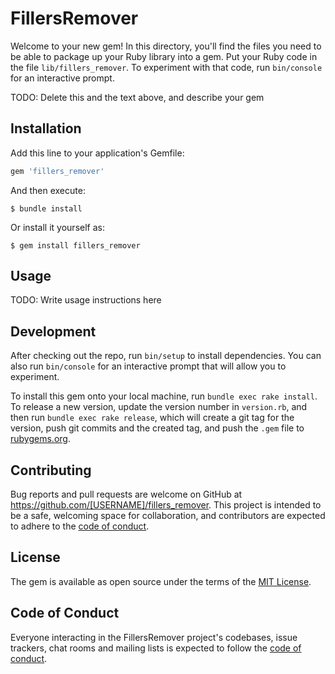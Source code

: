 # FillersRemover

Welcome to your new gem! In this directory, you'll find the files you need to be able to package up your Ruby library into a gem. Put your Ruby code in the file `lib/fillers_remover`. To experiment with that code, run `bin/console` for an interactive prompt.

TODO: Delete this and the text above, and describe your gem

## Installation

Add this line to your application's Gemfile:

```ruby
gem 'fillers_remover'
```

And then execute:

    $ bundle install

Or install it yourself as:

    $ gem install fillers_remover

## Usage

TODO: Write usage instructions here

## Development

After checking out the repo, run `bin/setup` to install dependencies. You can also run `bin/console` for an interactive prompt that will allow you to experiment.

To install this gem onto your local machine, run `bundle exec rake install`. To release a new version, update the version number in `version.rb`, and then run `bundle exec rake release`, which will create a git tag for the version, push git commits and the created tag, and push the `.gem` file to [rubygems.org](https://rubygems.org).

## Contributing

Bug reports and pull requests are welcome on GitHub at https://github.com/[USERNAME]/fillers_remover. This project is intended to be a safe, welcoming space for collaboration, and contributors are expected to adhere to the [code of conduct](https://github.com/[USERNAME]/fillers_remover/blob/master/CODE_OF_CONDUCT.md).

## License

The gem is available as open source under the terms of the [MIT License](https://opensource.org/licenses/MIT).

## Code of Conduct

Everyone interacting in the FillersRemover project's codebases, issue trackers, chat rooms and mailing lists is expected to follow the [code of conduct](https://github.com/[USERNAME]/fillers_remover/blob/master/CODE_OF_CONDUCT.md).
